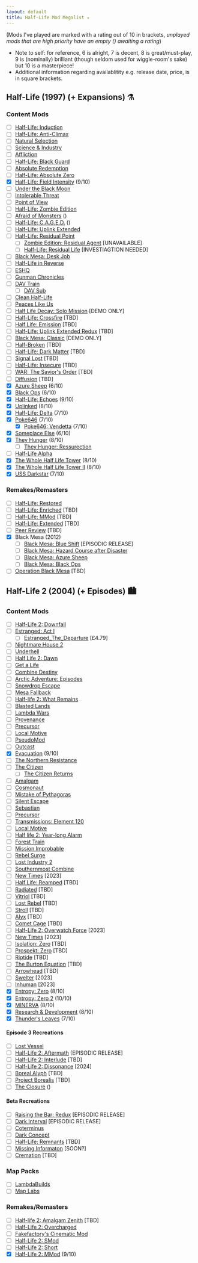 ```yaml
---
layout: default
title: Half-Life Mod Megalist ☣️
---
```

(Mods I've played are marked with a rating out of 10 in brackets, _unplayed mods that are high priority have an empty () awaiting a rating_)
- Note to self: for reference, 6 is alright, 7 is decent, 8 is great/must-play, 9 is (nominally) brilliant (though seldom used for wiggle-room's sake) but 10 is a masterpiece!
- Additional information regarding availablitity e.g. release date, price, is in square brackets.
## Half-Life (1997) (+ Expansions) ⚗️
### Content Mods
- [ ] [Half-Life: Induction](https://www.moddb.com/mods/half-life-induction)
- [ ] [Half-Life: Anti-Climax](https://www.moddb.com/mods/half-life-anti-climax)
- [ ] [Natural Selection](https://www.moddb.com/mods/natural-selection)
- [ ] [Science & Industry](https://www.moddb.com/mods/science-and-industry)
- [ ] [Affliction](https://www.moddb.com/mods/affliction)
- [ ] [Half-Life: Black Guard](https://www.moddb.com/mods/half-lifeblack-guard)
- [ ] [Absolute Redemption](https://www.moddb.com/mods/absolute-redemption)
- [ ] [Half-Life: Absolute Zero](https://www.moddb.com/mods/half-life-absolute-zero)
- [x] [Half-Life: Field Intensity](https://www.moddb.com/mods/field-intensity) (9/10)
- [ ] [Under the Black Moon](https://www.moddb.com/mods/under-the-black-moon)
- [ ] [Intolerable Threat](https://www.moddb.com/mods/intolerable-threat)
- [ ] [Point of View](https://www.moddb.com/mods/point-of-view)
- [ ] [Half-Life: Zombie Edition](https://www.moddb.com/mods/half-life-zombie-edition)
- [ ] [Afraid of Monsters](https://www.moddb.com/mods/afraid-of-monsters-dc) ()
- [ ] [Half-Life: C.A.G.E.D.](https://store.steampowered.com/app/679990/HalfLife_Caged) ()
- [ ] [Half-Life: Uplink Extended](https://www.moddb.com/mods/half-life-uplink-extended-source-remod)
- [ ] [Half-Life: Residual Point](https://www.moddb.com/mods/hl-residual-point)
    - [ ] [Zombie Edition: Residual Agent](https://www.moddb.com/mods/zombie-edition-residual-agent) [UNAVAILABLE]
    - [ ] [Half-Life: Residual Life](https://www.moddb.com/mods/hl-residual-life) [INVESTIAGTION NEEDED]
- [ ] [Black Mesa: Desk Job](https://www.moddb.com/mods/black-mesa-desk-job)
- [ ] [Half-Life in Reverse](https://www.moddb.com/mods/half-life-in-reverse)
- [ ] [ESHQ](https://www.moddb.com/mods/eshq)
- [ ] [Gunman Chronicles](https://www.moddb.com/mods/gunman-chronicles)
- [ ] [DAV Train](https://www.runthinkshootlive.com/posts/dav-train/)
    - [ ] [DAV Sub](https://www.runthinkshootlive.com/posts/dav-sub/)
- [ ] [Clean Half-Life](https://www.moddb.com/mods/cremation)
- [ ] [Peaces Like Us](https://www.moddb.com/mods/half-life-peaces-like-us)
- [ ] [Half Life Decay: Solo Mission](https://store.steampowered.com/app/1874090/HalfLife_Decay_Solo_Mission) [DEMO ONLY]
- [ ] [Half-Life: Crossfire](https://www.moddb.com/mods/half-life-crossfire) [TBD]
- [ ] [Half Life: Emission](https://www.moddb.com/mods/half-life-emission) [TBD]
- [ ] [Half-Life: Uplink Extended Redux](https://www.moddb.com/mods/) [TBD]
- [ ] [Black Mesa: Classic](https://www.moddb.com/mods/bm-classic) [DEMO ONLY]
- [ ] [Half-Broken](https://www.moddb.com/mods/half-broken-2) [TBD]
- [ ] [Half-Life: Dark Matter](https://www.moddb.com/mods/half-life-dark-matter) [TBD]
- [ ] [Signal Lost](https://www.moddb.com/mods/signal-lost) [TBD]
- [ ] [Half-Life: Insecure](https://www.moddb.com/mods/half-life-insecure) [TBD]
- [ ] [WAR: The Savior's Order](https://www.moddb.com/mods/half-life-war) [TBD]
- [ ] [Diffusion](https://www.moddb.com/mods/diffusion) [TBD]
- [x] [Azure Sheep](https://www.moddb.com/mods/azure-sheep) (6/10)
- [x] [Black Ops](https://www.moddb.com/mods/black-ops) (6/10)
- [x] [Half-Life: Echoes](https://www.moddb.com/mods/half-life-echoes) (9/10)
- [x] [Uplinked](https://www.moddb.com/mods/uplinked) (8/10)
- [x] [Half-Life: Delta](https://www.moddb.com/mods/half-life-delta) (7/10)
- [x] [Poke646](https://www.moddb.com/mods/poke646-anniversary-edtion) (7/10)
    - [x] [Poke646: Vendetta](https://www.moddb.com/mods/poke646-anniversary-edition) (7/10)
- [x] [Someplace Else](https://www.moddb.com/mods/someplace-else) (6/10)
- [x] [They Hunger](https://www.moddb.com/mods/they-hunger) (8/10)
    - [ ] [They Hunger: Ressurection](https://www.moddb.com/mods/they-hunger-ressurect)
- [ ] [Half-Life Alpha](https://www.moddb.com/mods/half-life-alpha)
- [x] [The Whole Half Life Tower](https://www.moddb.com/mods/twhl-tower) (8/10)
- [x] [The Whole Half Life Tower II](https://www.moddb.com/mods/twhl-tower-2) (8/10)
- [x] [USS Darkstar](https://www.moddb.com/mods/uss-darkstar) (7/10)
### Remakes/Remasters
- [ ] [Half-Life: Restored](https://store.steampowered.com/app/1283930/HalfLife_Restored)
- [ ] [Half-Life: Enriched](https://www.moddb.com/mods/half-life-enriched) [TBD]
- [ ] [Half-Life: MMod](https://www.moddb.com/mods/half-life-mmod) [TBD]
- [ ] [Half-Life: Extended](https://www.moddb.com/mods/half-life-extended) [TBD]
- [ ] [Peer Review](https://www.moddb.com/mods/peer-review) [TBD]
- [x] Black Mesa (2012)
    - [ ] [Black Mesa: Blue Shift](https://www.moddb.com/mods/black-mesa-blue-shift-remake) [EPISODIC RELEASE]
    - [ ] [Black Mesa: Hazard Course after Disaster](https://www.moddb.com/mods/black-mesa-hazard-course-after-disaster)
    - [ ] [Black Mesa: Azure Sheep](https://www.moddb.com/mods/black-mesa-azure-sheep)
    - [ ] [Black Mesa: Black Ops](https://steamcommunity.com/sharedfiles/filedetails/?id=1168537819)
- [ ] [Operation Black Mesa](https://store.steampowered.com/app/311810/Operation_Black_Mesa/) [TBD]
## Half-Life 2 (2004) (+ Episodes) 🏙️
### Content Mods
- [ ] [Half-Life 2: Downfall](https://store.steampowered.com/app/587650/HalfLife_2_DownFall)
- [ ] [Estranged: Act I](https://store.steampowered.com/app/261820/Estranged_Act_I)
    - [ ] [Estranged_The_Departure](https://store.steampowered.com/app/582890/Estranged_The_Departure) [£4.79]
- [ ] [Nightmare House 2](https://www.moddb.com/mods/nightmare-house-2)
- [ ] [Underhell](https://www.moddb.com/mods/underhell)
- [ ] [Half Life 2: Dawn](https://www.moddb.com/mods/half-life-2-dawn)
- [ ] [Get a Life](https://www.moddb.com/mods/get-a-life)
- [ ] [Combine Destiny](https://www.moddb.com/mods/combine-destiny)
- [ ] [Arctic Adventure: Episodes](https://store.steampowered.com/app/628410/Arctic_Adventure_Episodes)
- [ ] [Snowdrop Escape](https://store.steampowered.com/app/1117390/Snowdrop_Escape)
- [ ] [Mesa Fallback](https://www.moddb.com/mods/mesa-fallback)
- [ ] [Half-life 2: What Remains](https://www.moddb.com/mods/half-life-2-what-remains)
- [ ] [Blasted Lands](https://www.moddb.com/mods/blasted-lands)
- [ ] [Lambda Wars](https://store.steampowered.com/app/270370/Lambda_Wars)
- [ ] [Provenance](https://www.moddb.com/mods/provenance)
- [ ] [Precursor](https://www.moddb.com/mods/precursor)
- [ ] [Local Motive](https://www.moddb.com/mods/local-motive-definitive-edition)
- [ ] [PseudoMod](https://www.moddb.com/mods/pseudomod)
- [ ] [Outcast](https://www.moddb.com/mods/half-life-2-outcast)
- [x] [Evacuation](https://store.steampowered.com/app/2224920/Evacuation) (9/10)
- [ ] [The Northern Resistance](https://www.moddb.com/mods/the-northern-resistance)
 - [ ] [The Citizen](https://www.moddb.com/mods/the-citizen)
    - [ ] [The Citizen Returns](https://www.moddb.com/mods/the-citizen-returns)
- [ ] [Amalgam](https://www.moddb.com/mods/amalgam)
- [ ] [Cosmonaut](https://www.moddb.com/mods/cosmonaut)
- [ ] [Mistake of Pythagoras](https://www.moddb.com/mods/mistake-of-pythagoras)
- [ ] [Silent Escape](https://www.runthinkshootlive.com/posts/silent-escape/)
- [ ] [Sebastian](https://www.runthinkshootlive.com/posts/sebastian/)
- [ ] [Precursor](https://www.moddb.com/mods/precursor)
- [ ] [Transmissions: Element 120](https://store.steampowered.com/app/365300/Transmissions_Element_120/)
- [ ] [Local Motive](https://www.moddb.com/mods/local-motive-definitive-edition)
- [ ] [Half life 2: Year-long Alarm](https://store.steampowered.com/app/747250/HalfLife_2_Year_Long_Alarm/)
- [ ] [Forest Train](https://www.runthinkshootlive.com/posts/forest-train/)
- [ ] [Mission Improbable](https://www.moddb.com/mods/mission-improbable)
- [ ] [Rebel Surge](https://www.runthinkshootlive.com/posts/rebel-surge/)
- [ ] [Lost Industry 2](https://www.moddb.com/mods/lostindustry2-mod)
- [ ] [Southernmost Combine](https://www.moddb.com/mods/southernmost-combine)
- [ ] [New Times](https://www.moddb.com/mods/new-times) [2023]
- [ ] [Half Life: Reamped](https://www.moddb.com/mods/half-life-reamped) [TBD]
- [ ] [Radiated](https://www.moddb.com/mods/radiated) [TBD]
- [ ] [Vitriol](https://www.moddb.com/mods/vitriol) [TBD]
- [ ] [Lost Rebel](https://www.moddb.com/mods/lost-rebel) [TBD]
- [ ] [Stroll](https://www.moddb.com/mods/stroll) [TBD]
- [ ] [Alyx](https://www.moddb.com/mods/alyx) [TBD]
- [ ] [Comet Cage](https://www.moddb.com/mods/other-project) [TBD]
- [ ] [Half-Life 2: Overwatch Force](https://www.moddb.com/mods/half-life-2-overwatch-force) [2023]
- [ ] [New Times](https://www.moddb.com/mods/new-times) [2023]
- [ ] [Isolation: Zero](https://www.moddb.com/mods/isolation-zero) [TBD]
- [ ] [Prospekt: Zero](https://www.moddb.com/mods/prospekt-zero) [TBD]
- [ ] [Riptide](https://www.moddb.com/mods/riptide) [TBD]
- [ ] [The Burton Equation](https://www.moddb.com/mods/the-burton-equation) [TBD]
- [ ] [Arrowhead](https://arrowheadgame.com) [TBD]
- [ ] [Swelter](https://www.moddb.com/mods/swelter) [2023]
- [ ] [Inhuman](https://www.moddb.com/mods/inhuman) [2023]
- [x] [Entropy: Zero](https://store.steampowered.com/app/714070/Entropy___Zero) (8/10)
- [x] [Entropy: Zero 2](https://store.steampowered.com/app/1583720/Entropy___Zero_2) (10/10)
- [x] [MINERVA](https://store.steampowered.com/app/235780/MINERVA/) (8/10)
- [x] [Research & Development](https://www.moddb.com/mods/research-and-development) (8/10)
- [x] [Thunder's Leaves](https://www.moddb.com/mods/thunders-leaves) (7/10)
#### Episode 3 Recreations
- [ ] [Lost Vessel](https://www.moddb.com/mods/lost-vessel)
- [ ] [Half-Life 2: Aftermath](https://www.moddb.com/mods/hl2aftermath) [EPISODIC RELEASE]
- [ ] [Half-Life 2: Interlude](https://www.moddb.com/mods/half-life-interlude) [TBD]
- [ ] [Half-Life 2: Dissonance](https://www.moddb.com/mods/hl2dmod) [2024]
- [ ] [Boreal Alyph](https://www.moddb.com/mods/boreal-alyph) [TBD]
- [ ] [Project Borealis](https://projectborealis.com) [TBD]
- [ ] [The Closure](https://www.moddb.com/mods/the-closure) ()
#### Beta Recreations
- [ ] [Raising the Bar: Redux](https://www.moddb.com/mods/half-life-2-raising-the-bar-redux) [EPISODIC RELEASE]
- [ ] [Dark Interval](https://www.moddb.com/mods/dark-interval) [EPISODIC RELEASE]
- [ ] [Coterminus](https://www.moddb.com/mods/coterminus)
- [ ] [Dark Concept](https://www.moddb.com/mods/dark-concept)
- [ ] [Half-Life: Remnants](https://www.moddb.com/mods/half-life-remnants) [TBD]
- [ ] [Missing Informaton](https://www.moddb.com/mods/missing-information) [SOON?]
- [ ] [Cremation](https://www.moddb.com/mods/cremation) [TBD]
### Map Packs
- [ ] [LambdaBuilds](https://www.moddb.com/mods/lambdabuilds)
- [ ] [Map Labs](https://www.moddb.com/mods/map-labs)
### Remakes/Remasters
- [ ] [Half-life 2: Amalgam Zenith](https://www.moddb.com/mods/hl2-amalgam-zenith) [TBD]
- [ ] [Half-Life 2: Overcharged](https://www.moddb.com/mods/hl2-overcharged)
- [ ] [Fakefactory's Cinematic Mod](https://www.moddb.com/mods/fakefactory-cinematic-mod)
- [ ] [Half-Life 2: SMod](https://www.moddb.com/mods/smod)
- [ ] [Half-Life 2: Short](https://www.moddb.com/mods/half-life-2-short/downloads)
- [x] [Half-Life 2: MMod](https://www.moddb.com/mods/hl2-ep2-enhased-mod) (9/10)

